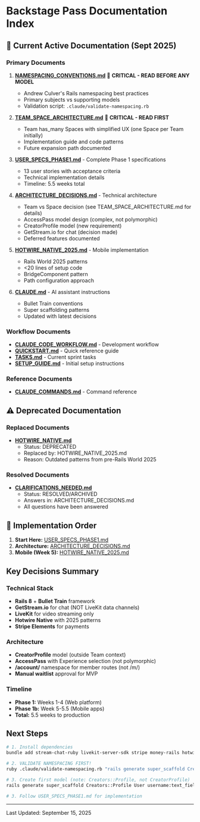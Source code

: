 # Backstage Pass Documentation Index

## 📍 Current Active Documentation (Sept 2025)

### Primary Documents
1. **[NAMESPACING_CONVENTIONS.md](./NAMESPACING_CONVENTIONS.md)** 🔴 **CRITICAL - READ BEFORE ANY MODEL**
   - Andrew Culver's Rails namespacing best practices
   - Primary subjects vs supporting models
   - Validation script: `.claude/validate-namespacing.rb`

2. **[TEAM_SPACE_ARCHITECTURE.md](./TEAM_SPACE_ARCHITECTURE.md)** 🔴 **CRITICAL - READ FIRST**
   - Team has_many Spaces with simplified UX (one Space per Team initially)
   - Implementation guide and code patterns
   - Future expansion path documented

3. **[USER_SPECS_PHASE1.md](./USER_SPECS_PHASE1.md)** - Complete Phase 1 specifications
   - 13 user stories with acceptance criteria
   - Technical implementation details
   - Timeline: 5.5 weeks total

4. **[ARCHITECTURE_DECISIONS.md](./ARCHITECTURE_DECISIONS.md)** - Technical architecture
   - Team vs Space decision (see TEAM_SPACE_ARCHITECTURE.md for details)
   - AccessPass model design (complex, not polymorphic)
   - CreatorProfile model (new requirement)
   - GetStream.io for chat (decision made)
   - Deferred features documented

5. **[HOTWIRE_NATIVE_2025.md](./HOTWIRE_NATIVE_2025.md)** - Mobile implementation
   - Rails World 2025 patterns
   - <20 lines of setup code
   - BridgeComponent pattern
   - Path configuration approach

4. **[CLAUDE.md](./CLAUDE.md)** - AI assistant instructions
   - Bullet Train conventions
   - Super scaffolding patterns
   - Updated with latest decisions

### Workflow Documents
- **[CLAUDE_CODE_WORKFLOW.md](./CLAUDE_CODE_WORKFLOW.md)** - Development workflow
- **[QUICKSTART.md](./QUICKSTART.md)** - Quick reference guide
- **[TASKS.md](./TASKS.md)** - Current sprint tasks
- **[SETUP_GUIDE.md](./SETUP_GUIDE.md)** - Initial setup instructions

### Reference Documents
- **[CLAUDE_COMMANDS.md](./CLAUDE_COMMANDS.md)** - Command reference

## ⚠️ Deprecated Documentation

### Replaced Documents
- **[HOTWIRE_NATIVE.md](./HOTWIRE_NATIVE.md)** 
  - Status: DEPRECATED
  - Replaced by: HOTWIRE_NATIVE_2025.md
  - Reason: Outdated patterns from pre-Rails World 2025

### Resolved Documents
- **[CLARIFICATIONS_NEEDED.md](./CLARIFICATIONS_NEEDED.md)**
  - Status: RESOLVED/ARCHIVED
  - Answers in: ARCHITECTURE_DECISIONS.md
  - All questions have been answered

## 🚀 Implementation Order

1. **Start Here:** [USER_SPECS_PHASE1.md](./USER_SPECS_PHASE1.md)
2. **Architecture:** [ARCHITECTURE_DECISIONS.md](./ARCHITECTURE_DECISIONS.md)
3. **Mobile (Week 5):** [HOTWIRE_NATIVE_2025.md](./HOTWIRE_NATIVE_2025.md)

## Key Decisions Summary

### Technical Stack
- **Rails 8** + **Bullet Train** framework
- **GetStream.io** for chat (NOT LiveKit data channels)
- **LiveKit** for video streaming only
- **Hotwire Native** with 2025 patterns
- **Stripe Elements** for payments

### Architecture
- **CreatorProfile** model (outside Team context)
- **AccessPass** with Experience selection (not polymorphic)
- **/account/** namespace for member routes (not /m/)
- **Manual waitlist** approval for MVP

### Timeline
- **Phase 1:** Weeks 1-4 (Web platform)
- **Phase 1b:** Week 5-5.5 (Mobile apps)
- **Total:** 5.5 weeks to production

## Next Steps

```bash
# 1. Install dependencies
bundle add stream-chat-ruby livekit-server-sdk stripe money-rails hotwire-native-rails

# 2. VALIDATE NAMESPACING FIRST!
ruby .claude/validate-namespacing.rb "rails generate super_scaffold Creators::Profile User username:text_field"

# 3. Create first model (note: Creators::Profile, not CreatorProfile)
rails generate super_scaffold Creators::Profile User username:text_field bio:text_area

# 3. Follow USER_SPECS_PHASE1.md for implementation
```

---

Last Updated: September 15, 2025